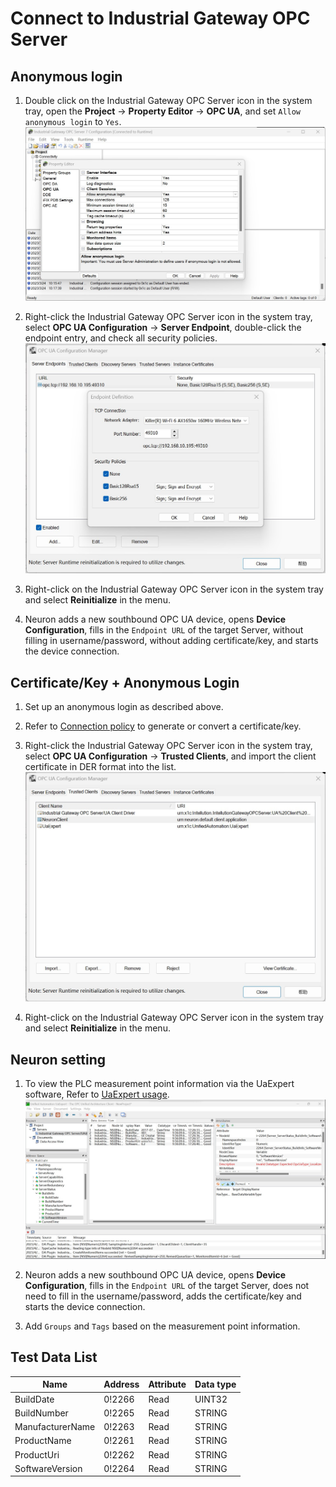 # Connect to Industrial Gateway OPC Server

## Anonymous login

1. Double click on the Industrial Gateway OPC Server icon in the system tray, open the  **Project** -> **Property Editor** -> **OPC UA**, and set `Allow anonymous login` to `Yes`.
![igs-1_en](./assets/igs-1_en.jpg)

2. Right-click the Industrial Gateway OPC Server icon in the system tray, select **OPC UA Configuration** -> **Server Endpoint**, double-click the endpoint entry, and check all security policies.
![igs-2_en](./assets/igs-2_en.jpg)

3. Right-click on the Industrial Gateway OPC Server icon in the system tray and select **Reinitialize** in the menu.

4. Neuron adds a new southbound OPC UA device, opens **Device Configuration**, fills in the `Endpoint URL` of the target Server, without filling in username/password, without adding certificate/key, and starts the device connection.

## Certificate/Key + Anonymous Login

1. Set up an anonymous login as described above.

2. Refer to [Connection policy](./policy.md) to generate or convert a certificate/key.

3. Right-click the Industrial Gateway OPC Server icon in the system tray, select **OPC UA Configuration** -> **Trusted Clients**, and import the client certificate in DER format into the list.
![](./assets/igs-3_en.jpg)

4. Right-click on the Industrial Gateway OPC Server icon in the system tray and select **Reinitialize** in the menu.

## Neuron setting

1. To view the PLC measurement point information via the UaExpert software, Refer to [UaExpert usage](./uaexpert.md).
![igs-4_en](./assets/igs-4_en.jpg)

2. Neuron adds a new southbound OPC UA device, opens **Device Configuration**, fills in the `Endpoint URL` of the target Server, does not need to fill in the username/password, adds the certificate/key and starts the device connection.

3. Add `Groups` and `Tags` based on the measurement point information.

## Test Data List

| Name             | Address | Attribute | Data type |
| -------- | ------------------------------------------ | ---------- | ------ |
| BuildDate        | 0!2266  | Read      | UINT32    |
| BuildNumber      | 0!2265  | Read      | STRING    |
| ManufacturerName | 0!2263  | Read      | STRING    |
| ProductName      | 0!2261  | Read      | STRING    |
| ProductUri       | 0!2262  | Read      | STRING    |
| SoftwareVersion  | 0!2264  | Read      | STRING    |

